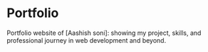 # Portfolio
Portfolio website of [Aashish soni]: showing my project, skills, and professional journey in web development and beyond. 
